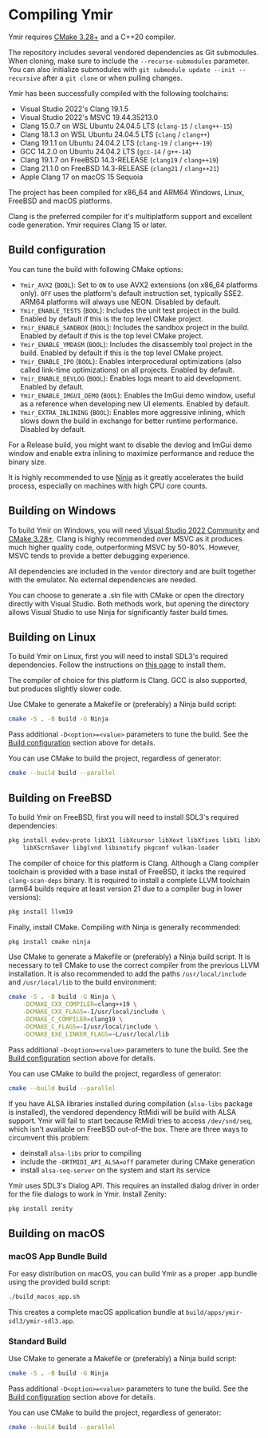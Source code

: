 # Compiling Ymir

Ymir requires [CMake 3.28+](https://cmake.org/) and a C++20 compiler.

The repository includes several vendored dependencies as Git submodules. When cloning, make sure to include the `--recurse-submodules` parameter.
You can also initialize submodules with `git submodule update --init --recursive` after a `git clone` or when pulling changes.

Ymir has been successfully compiled with the following toolchains:
- Visual Studio 2022's Clang 19.1.5
- Visual Studio 2022's MSVC 19.44.35213.0
- Clang 15.0.7 on WSL Ubuntu 24.04.5 LTS (`clang-15` / `clang++-15`)
- Clang 18.1.3 on WSL Ubuntu 24.04.5 LTS (`clang` / `clang++`)
- Clang 19.1.1 on Ubuntu 24.04.2 LTS (`clang-19` / `clang++-19`)
- GCC 14.2.0 on Ubuntu 24.04.2 LTS (`gcc-14` / `g++-14`)
- Clang 19.1.7 on FreeBSD 14.3-RELEASE (`clang19` / `clang++19`)
- Clang 21.1.0 on FreeBSD 14.3-RELEASE (`clang21` / `clang++21`)
- Apple Clang 17 on macOS 15 Sequoia

The project has been compiled for x86_64 and ARM64 Windows, Linux, FreeBSD and macOS platforms.

Clang is the preferred compiler for it's multiplatform support and excellent code generation. Ymir requires Clang 15 or later.


## Build configuration

You can tune the build with following CMake options:

- `Ymir_AVX2` (`BOOL`): Set to `ON` to use AVX2 extensions (on x86_64 platforms only). `OFF` uses the platform's default instruction set, typically SSE2. ARM64 platforms will always use NEON. Disabled by default.
- `Ymir_ENABLE_TESTS` (`BOOL`): Includes the unit test project in the build. Enabled by default if this is the top level CMake project.
- `Ymir_ENABLE_SANDBOX` (`BOOL`): Includes the sandbox project in the build. Enabled by default if this is the top level CMake project.
- `Ymir_ENABLE_YMDASM` (`BOOL`): Includes the disassembly tool project in the build. Enabled by default if this is the top level CMake project.
- `Ymir_ENABLE_IPO` (`BOOL`): Enables interprocedural optimizations (also called link-time optimizations) on all projects. Enabled by default.
- `Ymir_ENABLE_DEVLOG` (`BOOL`): Enables logs meant to aid development. Enabled by default.
- `Ymir_ENABLE_IMGUI_DEMO` (`BOOL`): Enables the ImGui demo window, useful as a reference when developing new UI elements. Enabled by default.
- `Ymir_EXTRA_INLINING` (`BOOL`): Enables more aggressive inlining, which slows down the build in exchange for better runtime performance. Disabled by default.

For a Release build, you might want to disable the devlog and ImGui demo window and enable extra inlining to maximize performance and reduce the binary size.

It is highly recommended to use [Ninja](https://ninja-build.org/) as it greatly accelerates the build process, especially on machines with high CPU core counts.


## Building on Windows

To build Ymir on Windows, you will need [Visual Studio 2022 Community](https://visualstudio.microsoft.com/vs/community/) and [CMake 3.28+](https://cmake.org/).
Clang is highly recommended over MSVC as it produces much higher quality code, outperforming MSVC by 50-80%. However, MSVC tends to provide a better debugging experience.

All dependencies are included in the `vendor` directory and are built together with the emulator. No external dependencies are needed.

You can choose to generate a .sln file with CMake or open the directory directly with Visual Studio.
Both methods work, but opening the directory allows Visual Studio to use Ninja for significantly faster build times.


## Building on Linux

To build Ymir on Linux, first you will need to install SDL3's required dependencies. Follow the instructions on [this page](https://wiki.libsdl.org/SDL3/README-linux) to install them.

The compiler of choice for this platform is Clang. GCC is also supported, but produces slightly slower code.

Use CMake to generate a Makefile or (preferably) a Ninja build script:

```sh
cmake -S . -B build -G Ninja
```

Pass additional `-D<option>=<value>` parameters to tune the build. See the [Build configuration](#build-configuration) section above for details.

You can use CMake to build the project, regardless of generator:

```sh
cmake --build build --parallel
```


## Building on FreeBSD

To build Ymir on FreeBSD, first you will need to install SDL3's required dependencies:

```sh
pkg install evdev-proto libX11 libXcursor libXext libXfixes libXi libXrandr libXrender \
    libXScrnSaver libglvnd libinotify pkgconf vulkan-loader
```

The compiler of choice for this platform is Clang. Although a Clang compiler toolchain
is provided with a base install of FreeBSD, it lacks the required `clang-scan-deps`
binary. It is required to install a complete LLVM toolchain (arm64 builds require
at least version 21 due to a compiler bug in lower versions):

```sh
pkg install llvm19
```

Finally, install CMake. Compiling with Ninja is generally recommended:

```sh
pkg install cmake ninja
```

Use CMake to generate a Makefile or (preferably) a Ninja build script. It is necessary
to tell CMake to use the correct compiler from the previous LLVM installation. It
is also recommended to add the paths `/usr/local/include` and `/usr/local/lib` to
the build environment:

```sh
cmake -S . -B build -G Ninja \
    -DCMAKE_CXX_COMPILER=clang++19 \
    -DCMAKE_CXX_FLAGS=-I/usr/local/include \
    -DCMAKE_C_COMPILER=clang19 \
    -DCMAKE_C_FLAGS=-I/usr/local/include \
    -DCMAKE_EXE_LINKER_FLAGS=-L/usr/local/lib
```

Pass additional `-D<option>=<value>` parameters to tune the build. See the [Build configuration](#build-configuration) section above for details.

You can use CMake to build the project, regardless of generator:

```sh
cmake --build build --parallel
```

If you have ALSA libraries installed during compilation (`alsa-libs` package is
installed), the vendored dependency RtMidi will be build with ALSA support. Ymir
will fail to start because RtMidi tries to access `/dev/snd/seq`, which isn't available
on FreeBSD out-of-the box. There are three ways to circumvent this problem:

- deinstall `alsa-libs` prior to compiling
- include the `-DRTMIDI_API_ALSA=off` parameter during CMake generation
- install `alsa-seq-server` on the system and start its service

Ymir uses SDL3's Dialog API. This requires an installed dialog driver in order for
the file dialogs to work in Ymir. Install Zenity:

```sh
pkg install zenity
```


## Building on macOS

### macOS App Bundle Build

For easy distribution on macOS, you can build Ymir as a proper .app bundle using the provided build script:

```sh
./build_macos_app.sh
```

This creates a complete macOS application bundle at `build/apps/ymir-sdl3/ymir-sdl3.app`.

### Standard Build

Use CMake to generate a Makefile or (preferably) a Ninja build script:

```sh
cmake -S . -B build -G Ninja
```

Pass additional `-D<option>=<value>` parameters to tune the build. See the [Build configuration](#build-configuration) section above for details.

You can use CMake to build the project, regardless of generator:

```sh
cmake --build build --parallel
```
